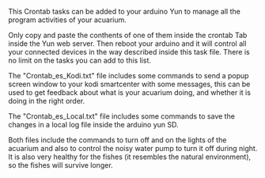 
This Crontab tasks can be added to your arduino Yun to manage all the program activities of your acuarium.

Only copy and paste the conthents of one of them inside the crontab Tab inside the Yun web server. Then reboot your arduino and it will control all your 
connected devices in the way described inside this task file. There is no limit on the tasks you can add to this list.

The "Crontab_es_Kodi.txt" file includes some commands to send a popup screen window to your kodi smartcenter with some messages, this 
can be used to get feedback about what is your acuarium doing, and whether it is doing in the right order.

The "Crontab_es_Local.txt" file includes some commands to save the changes in a local log file inside the arduino yun SD.

Both files include the commands to turn off and on the lights of the acuarium and also to control the noisy water
pump to turn it off during night. It is also very healthy for the fishes (it resembles the natural environment), so the fishes will 
survive longer.
